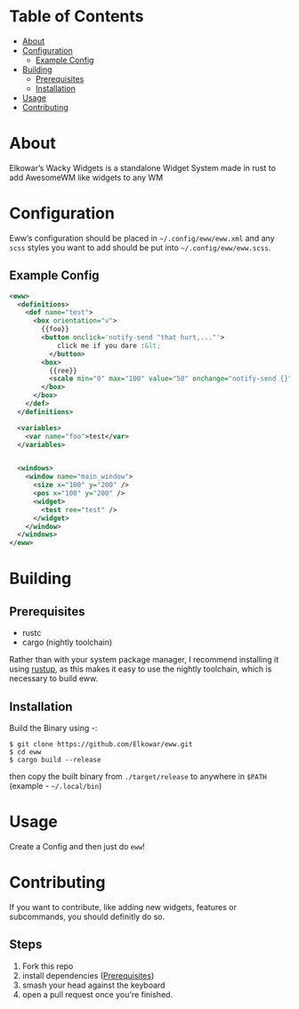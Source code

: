 # Table of Contents

-  [About](#org4ab08b6)
-  [Configuration](#org581ca61)
   -  [Example Config](#orgb769597)
-  [Building](#orgbf66ce2)
   -  [Prerequisites](#org727b3da)
   -  [Installation](#orgdd31739)
-  [Usage](#org4a9b3c6)
-  [Contributing](#org12345)

<a id="org4ab08b6"></a>

# About

Elkowar&rsquo;s Wacky Widgets is a standalone Widget System made in rust to add AwesomeWM like widgets to any WM

<a id="org581ca61"></a>

# Configuration

Eww&rsquo;s configuration should be placed in `~/.config/eww/eww.xml` and any `scss` styles you want to add should be put into `~/.config/eww/eww.scss`.

<a id="orgb769597"></a>

## Example Config

```xml
<eww>
  <definitions>
    <def name="test">
      <box orientation="v">
        {{foo}}
        <button onclick='notify-send "that hurt,..."'>
            click me if you dare :&lt;
          </button>
        <box>
          {{ree}}
          <scale min="0" max="100" value="50" onchange="notify-send {}"/>
        </box>
      </box>
    </def>
  </definitions>

  <variables>
    <var name="foo">test</var>
  </variables>


  <windows>
    <window name="main_window">
      <size x="100" y="200" />
      <pos x="100" y="200" />
      <widget>
        <test ree="test" />
      </widget>
    </window>
  </windows>
</eww>
```

<a id="orgbf66ce2"></a>

# Building

<a id="org727b3da"></a>

## Prerequisites

-  rustc
-  cargo (nightly toolchain)

Rather than with your system package manager, I recommend installing it using [rustup](https://rustup.rs/),
as this makes it easy to use the nightly toolchain, which is necessary to build eww.

<a id="orgdd31739"></a>

## Installation

Build the Binary using -:

    $ git clone https://github.com/Elkowar/eww.git
    $ cd eww
    $ cargo build --release

then copy the built binary from `./target/release` to anywhere in `$PATH` (example - `~/.local/bin`)

<a id="org4a9b3c6"></a>

# Usage

Create a Config and then just do `eww`!

<a id="org12345"></a>

# Contributing

If you want to contribute, like adding new widgets, features or subcommands, you should definitly do so.

## Steps
1. Fork this repo
2. install dependencies ([Prerequisites](#org727b3da))
3. smash your head against the keyboard
4. open a pull request once you're finished.
